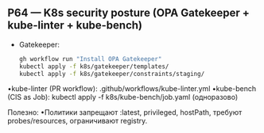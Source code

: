## P64 — K8s security posture (OPA Gatekeeper + kube-linter + kube-bench)

- Gatekeeper:
  ```bash
  gh workflow run "Install OPA Gatekeeper"
  kubectl apply -f k8s/gatekeeper/templates/
  kubectl apply -f k8s/gatekeeper/constraints/staging/
  ```

•kube-linter (PR workflow): .github/workflows/kube-linter.yml
•kube-bench (CIS as Job): kubectl apply -f k8s/kube-bench/job.yaml (одноразово)

Полезно:
•Политики запрещают :latest, privileged, hostPath, требуют probes/resources, ограничивают registry.
